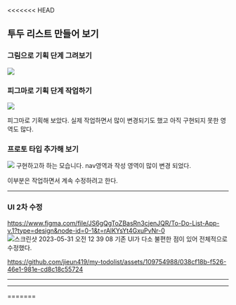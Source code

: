 
<<<<<<< HEAD
## 투두 리스트 만들어 보기

### 그림으로 기획 단계 그려보기
![](https://velog.velcdn.com/images/crg1050/post/54483aff-1552-4b67-bdd7-161ea5ab844c/image.PNG)



### 피그마로 기획 단계 작업하기
![](https://velog.velcdn.com/images/crg1050/post/23aa3f95-56ae-4ef9-b468-87884115708c/image.png)

피그마로 기획해 보았다.
실제 작업하면서 많이 변경되기도 했고 아직 구현되지 못한 영역도 많다.

### 프로토 타입 추가해 보기
![](https://velog.velcdn.com/images/crg1050/post/6a02aee9-fd0f-4a56-81ca-dbe41fdf1b29/image.gif)
구현하고하 하는 모습니다.
nav영역과 작성 영역이 많이 변경 되었다.

이부분은 작업하면서 계속 수정하려고 한다.

---

### UI 2차 수정
https://www.figma.com/file/JS6gQgToZBasRn3cjenJQR/To-Do-List-App-v.1?type=design&node-id=0-1&t=rAlKYsYt4GxuPvNr-0
![스크린샷 2023-05-31 오전 12 39 08](https://github.com/jieun419/my-todolist/assets/109754988/e8df9755-db5c-40dc-93dc-58943b439e2e)
기존 UI가 다소 불편한 점이 있어 전체적으로 수정했다.

https://github.com/jieun419/my-todolist/assets/109754988/038cf18b-f526-46e1-981e-cd8c18c55724

---
---
=======
